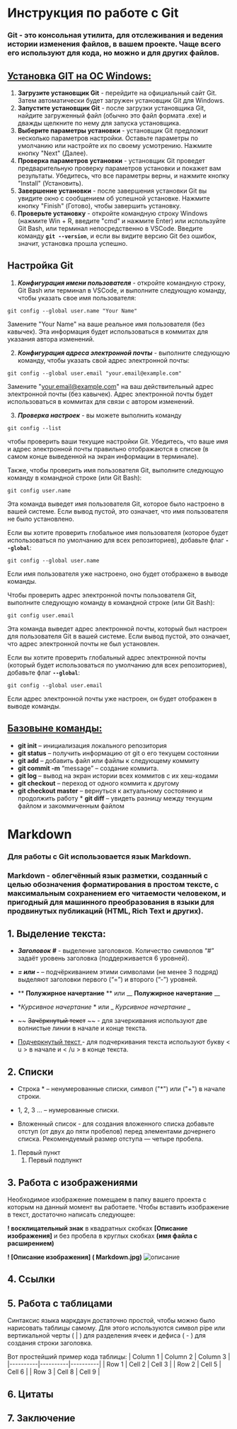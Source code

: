 # Инструкция по работе с Git

### Git - это консольная утилита, для отслеживания и ведения истории изменения файлов, в вашем проекте. Чаще всего его используют для кода, но можно и для других файлов.

## <u> Установка GIT на OC Windows: </u> 
1. **Загрузите установщик Git** - перейдите на официальный сайт Git. Затем автоматически будет загружен установщик Git для Windows.
2. **Запустите установщик Git** - после загрузки установщика Git, найдите загруженный файл (обычно это файл формата .exe) и дважды щелкните по нему для запуска установщика.
3. **Выберите параметры установки** - установщик Git предложит несколько параметров настройки. Оставьте параметры по умолчанию или настройте их по своему усмотрению. Нажмите кнопку "Next" (Далее).
4. **Проверка параметров установки** - установщик Git проведет предварительную проверку параметров установки и покажет вам результаты. Убедитесь, что все параметры верны, и нажмите кнопку "Install" (Установить).
5. **Завершение установки** - после завершения установки Git вы увидите окно с сообщением об успешной установке. Нажмите кнопку "Finish" (Готово), чтобы завершить установку.
6. **Проверьте установку** - откройте командную строку Windows (нажмите Win + R, введите "cmd" и нажмите Enter) или используйте Git Bash, или терминал непосредственно в VSCode. Введите команду **`git --version`**, и если вы видите версию Git без ошибок, значит, установка прошла успешно.
## Настройка Git
1. ***Конфигурация имени пользователя*** - откройте командную строку, Git Bash или терминал в VSCode, и выполните следующую команду, чтобы указать свое имя пользователя:

```
git config --global user.name "Your Name"
```

Замените "Your Name" на ваше реальное имя пользователя (без кавычек). Эта информация будет использоваться в коммитах для указания автора изменений.

2. ***Конфигурация адреса электронной почты*** - выполните следующую команду, чтобы указать свой адрес электронной почты:

```
git config --global user.email "your.email@example.com"
```

Замените "your.email@example.com" на ваш действительный адрес электронной почты (без кавычек). Адрес электронной почты будет использоваться в коммитах для связи с автором изменений.

3. ***Проверка настроек*** - вы можете выполнить команду

```
git config --list
```

чтобы проверить ваши текущие настройки Git. Убедитесь, что ваше имя и адрес электронной почты правильно отображаются в списке (в самом конце выведенной на экран информации в терминале).

Также, чтобы проверить имя пользователя Git, выполните следующую команду в командной строке (или Git Bash):

```
git config user.name
```

Эта команда выведет имя пользователя Git, которое было настроено в вашей системе. Если вывод пустой, это означает, что имя пользователя не было установлено.

Если вы хотите проверить глобальное имя пользователя (которое будет использоваться по умолчанию для всех репозиториев), добавьте флаг **`--global`**:

```
git config --global user.name
```

Если имя пользователя уже настроено, оно будет отображено в выводе команды.

Чтобы проверить адрес электронной почты пользователя Git, выполните следующую команду в командной строке (или Git Bash):

```
git config user.email
```

Эта команда выведет адрес электронной почты, который был настроен для пользователя Git в вашей системе. Если вывод пустой, это означает, что адрес электронной почты не был установлен.

Если вы хотите проверить глобальный адрес электронной почты (который будет использоваться по умолчанию для всех репозиториев), добавьте флаг **`--global`**:

```
git config --global user.email
```

Если адрес электронной почты уже настроен, он будет отображен в выводе команды.

## <u> Базовыне команды: </u> 

* **git init** – инициализация локального репозитория 
* **git status** – получить информацию от git о его текущем состоянии 
* **git add** – добавить файл или файлы к следующему коммиту 
* **git commit -m** “message” – создание коммита. 
* **git log** – вывод на экран истории всех коммитов с их хеш-кодами 
* **git checkout** – переход от одного коммита к другому 
* **git checkout master** – вернуться к актуальному состоянию и продолжить работу * **git diff** – увидеть разницу между текущим файлом и закоммиченным файлом

# Markdown

### Для работы с Git использовается язык Markdown.
### Markdown - облегчённый язык разметки, созданный с целью обозначения форматирования в простом тексте, с максимальным сохранением его читаемости человеком, и пригодный для машинного преобразования в языки для продвинутых публикаций (HTML, Rich Text и других).
## 1. Выделение текста:

* ***Заголовок #*** - выделение заголовков. Количество символов “#” задаёт уровень заголовка  (поддерживается 6 уровней).

* ***= или -*** – подчёркиванием этими символами (не менее 3 подряд) выделяют заголовки  первого (“=”) и второго (“-”) уровней.

* ** **Полужирное начертание** ** или __ __Полужирное начертание__ __

* **Курсивное начертание* * или _ _Курсивное начертание_ _

* ~~ ~~Зачёркнутый текст~~ ~~  - для зачеркивания используют две волнистые линии в начале и конце текста.

* <u> Подчеркнутый текст </u> - для подчеркивания текста используют букву < u > в начале и < /u > в конце текста.

## 2. Списки
*  Строка * – ненумерованные списки, символ ("*") или ("+") в начале строки. 

* 1, 2, 3 … – нумерованные списки.

* Вложенный список - для создания вложенного списка добавьте отступ (от двух до пяти пробелов) перед элементами дочернего списка. Рекомендуемый размер отступа — четыре пробела.
1. Первый пункт
    1. Первый подпункт

## 3. Работа с изображениями

Необходимое изображение помещаем в папку вашего проекта с которым на данный момент вы работаете. Чтобы вставить изображение в текст, достаточно написать следующее: 

**! восклицательный знак** в квадратных скобках **[Описание изображения]** и без пробела в круглых скобках **(имя файла с расширением)**

**! [Описание изображения] ( Markdown.jpg)**
![описание](Markdown-mark.svg.png)
## 4. Ссылки

## 5. Работа с таблицами
Cинтаксис языка маркдаун достаточно простой, чтобы можно было нарисовать таблицы самому. Для этого используются символ pipe или вертикальной черты ( | ) для разделения ячеек и дефиса ( - ) для создания строки заголовка.

Вот простейший пример кода таблицы:
| Column 1 | Column 2 | Column 3 |
|----------|----------|----------|
| Row 1    | Cell 2   | Cell 3   |
| Row 2    | Cell 5   | Cell 6   |
| Row 3    | Cell 8   | Cell 9   |
## 6. Цитаты

## 7. Заключение



